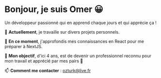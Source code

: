 # Bonjour, je suis Omer 😀

Un développeur passionné qui en apprend chaque jours et qui apprécie ça !

🔭 **Actuellement**, je travaille sur divers projets personnels.

🌱 **En ce moment**, j'approfondis mes connaissances en React pour me préparer à NextJS.

👯 **Mon objectif**, d'ici 4 ans, est de devenir un professionnel reconnu pour mon travail et apprécié par mes pairs 💪

📫 **Comment me contacter** : [ozturk@live.fr](mailto:ozturk@live.fr)
